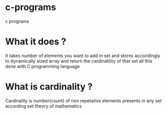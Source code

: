 # c-programs
c programs
# What it does ?
It takes number of elements you want to add in set and stores accoridingly to dynamically sized array and return the cardinatility of that set all this done with C programming language

# What is cardinality ?
Cardinality is number(count) of non repetative elements presents in any set according set theory of mathematics 

